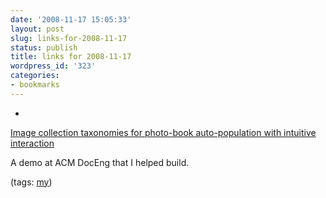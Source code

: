 ```yaml
---
date: '2008-11-17 15:05:33'
layout: post
slug: links-for-2008-11-17
status: publish
title: links for 2008-11-17
wordpress_id: '323'
categories:
- bookmarks
---
```


  * 
                

[Image collection taxonomies for photo-book auto-population with intuitive interaction](http://portal.acm.org/citation.cfm?doid=1410140.1410160)


                

A demo at ACM DocEng that I helped build.


                

(tags: [my](http://delicious.com/eob/my))


            
